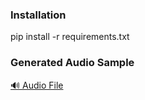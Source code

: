 ### Installation
pip install -r requirements.txt

### Generated Audio Sample
[🔊 Audio File](Audio/Output/Combined_Audio2025_07_07_10_10_12.wav)